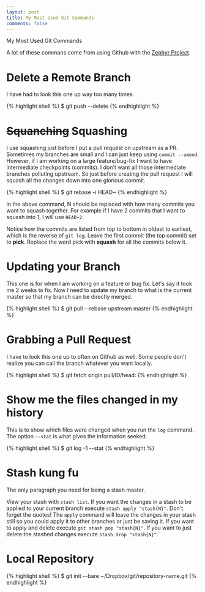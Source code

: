 ```yaml
---
layout: post
title: My Most Used Git Commands
comments: false
---
```


My Most Used Git Commands

A lot of these commans come from using Github with the [Zephyr
Project](https://www.zephyrproject.org/).

# Delete a Remote Branch

I have had to look this one up way too many times.

{% highlight shell %}
$ git push <remote> --delete <branch>
{% endhighlight %}

# ~~Squanching~~ Squashing

I use squashing just before I put a pull request on upstream as a PR.
Sometimes my branches are small and I can just keep using `commit --amend`.
However, if I am working on a large feature/bug-fix I want to have
intermediate checkpoints (commits). I don't want all those intermediate
branches polluting upstream. So just before creating the pull request I will
squash all the changes down into one glorious commit.

{% highlight shell %}
$ git rebase -i HEAD~<N>
{% endhighlight %}

In the above command, N should be replaced with how many commits you want to
squash together. For example if I have 2 commits that I want to squash into
1, I will use `HEAD~2`.

Notice how the commits are listed from top to bottom in oldest to earliest, which
is the reverse of `git log`. Leave the first commit (the top commit) set to __pick__.
Replace the word pick with __squash__ for all the commits below it.

# Updating your Branch

This one is for when I am working on a feature or bug fix. Let's say it took
me 2 weeks to fix. Now I need to update my branch to what is the current
master so that my branch can be directly merged.

{% highlight shell %}
$ git pull --rebase upstream master
{% endhighlight %}

# Grabbing a Pull Request

I have to look this one up to often on Github as well. Some people don't
realize you can call the branch whatever you want locally.

{% highlight shell %}
$ git fetch origin pull/ID/head:<local branch name>
{% endhighlight %}

# Show me the files changed in my history

This is to show which files were changed when you run the `log` command. The
option `--stat` is what gives the information seeked.

{% highlight shell %}
$ git log -1 --stat
{% endhighlight %}

# Stash kung fu

The only paragraph you need for being a stash master.

View your stash with `stash list`. If you want the changes in a stash to
be applied to your current branch execute `stash apply "stash{N}"`. Don't
forget the quotes! The `apply` command will leave the changes in your stash
still so you could apply it to other branches or just be saving it. If you
want to apply and delete execute `git stash pop "stash{N}"`. If you want to
just delete the stashed changes execute `stash drop "stash{N}"`.

# Local Repository

{% highlight shell %}
$ git init --bare ~/Dropbox/git/repository-name.git
{% endhighlight %}
